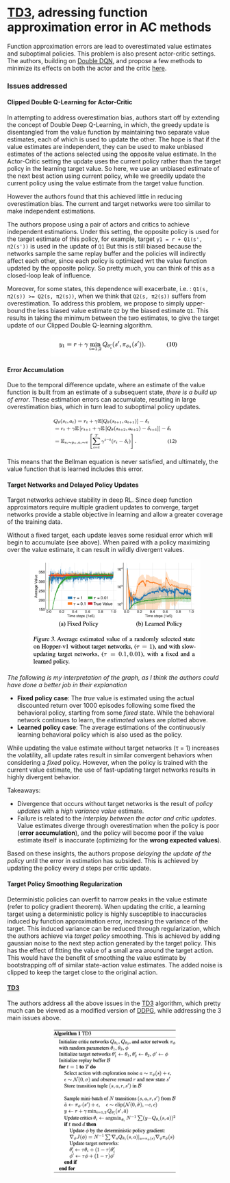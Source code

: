 
[DDPG]: https://arxiv.org/pdf/1509.02971.pdf
[TD3]: https://arxiv.org/pdf/1802.09477.pdf

[Double DQN]: https://arxiv.org/pdf/1509.06461.pdf

# [TD3], adressing function approximation error in AC methods

Function approximation errors are lead to overestimated value estimates and suboptimal policies. This problem is also present actor-critic settings.
The authors, building on [Double DQN], and propose a few methods to minimize its effects on both the actor and the critic [here](https://arxiv.org/pdf/1802.09477.pdf).

### Issues addressed

#### Clipped Double Q-Learning for Actor-Critic
In attempting to address overestimation bias, authors start off by extending the concept of Double Deep Q-Learning, in which, the greedy update is disentangled from the value function by maintaining two separate value estimates, each of which is used to update the other.
The hope is that if the value estimates are independent, they can be used to make unbiased estimates of the actions selected using the opposite value estimate. In the Actor-Critic setting the update uses the current policy rather than the target policy in the learning target value. So here, we use an unbiased estimate of the next best action using current policy, while we greedily update the current policy using the value estimate from the target value function.

However the authors found that this achieved little in reducing overestimation bias. The current and target networks were too similar to make independent estimations.

The authors propose using a pair of actors and critics to achieve independent estimations. Under this setting, the opposite policy is used for the target estimate of this policy, for example, target `y1 = r + Q1(s', π2(s'))` is used in the update of `Q1`
But this is still biased because the networks sample the same replay buffer and the policies will indirectly affect each other, since each policy is optimized wrt the value function updated by the opposite policy. So pretty much, you can think of this as a closed-loop leak of influence.

Moreover, for some states, this dependence will exacerbate, i.e. : `Q1(s, π2(s)) >= Q2(s, π2(s))`, when we think that `Q2(s, π2(s))` suffers from overestimation.
To address this problem, we propose to simply upper-bound the less biased value estimate `Q2` by the biased estimate `Q1`.  This results in taking the minimum between the two estimates, to give the target update of our Clipped Double Q-learning algorithm.

<div style="text-align: center"><img src="assets/double_clipped_q.png" alt="Clipped Double Q-learning" width="300" height="50" ></div>


#### Error Accumulation
Due to the temporal difference update, where an estimate of the value function is built from an estimate of a subsequent state, *there is a build up of error*.
These estimation errors can accumulate, resulting in large overestimation bias, which in turn lead to suboptimal policy updates.

<div style="text-align: center"><img src="assets/overestimation.png" alt="Function Overestimation" width="300" height="80" ></div>

This means that the Bellman equation is never satisfied, and ultimately, the value function that is learned includes this error.

#### Target Networks and Delayed Policy Updates

Target networks achieve stability in deep RL.  Since deep function approximators require multiple gradient updates to converge, target networks provide a stable objective in learning and allow a greater coverage of the training data.

Without a fixed target, each update leaves some residual error which will begin to accumulate (see above).
When paired with a policy maximizing over the value estimate, it can result in wildly divergent values.

<div style="text-align: center"><img src="assets/policy_variance.png" alt="Policy Variance" width="400" height="250" ></div>

*The following is my interpretation of the graph, as I think the authors could have done a better job in their explanation*

* **Fixed policy case**:  The *true* value is estimated using the actual discounted return over 1000 episodes following some fixed the behavioral policy, starting from some *fixed* state. While the behavioral network continues to learn, the *estimated* values are plotted above.
* **Learned policy case**: The average estimations of the continuously learning behavioral policy which is also used as the policy.


While updating the value estimate without target networks (τ = 1) increases the volatility, all update rates result in similar convergent behaviors when considering a *fixed* policy.
However, when the policy is trained with the current value estimate, the use of fast-updating target networks results in highly divergent behavior.

Takeaways:
* Divergence that occurs without target networks is the result of *policy updates* with a *high variance value* estimate.
* Failure is related to the *interplay between the actor and critic updates*. Value estimates diverge through overestimation when the policy is poor (**error accumulation**), and the policy will become poor if the value estimate itself is inaccurate (optimizing for the **wrong expected values**).

Based on these insights, the authors propose *delaying the update of the policy* until the error in estimation has subsided. This is achieved by updating the policy every *d* steps per critic update.


#### Target Policy Smoothing Regularization
Deterministic policies can overfit to narrow peaks in the value estimate (refer to policy gradient theorem).
When updating the critic, a learning target using a deterministic policy is highly susceptible to inaccuracies induced by function approximation error, increasing the variance of the target.
This induced variance can be reduced through regularization, which the authors achieve via *target policy* smoothing. This is achieved by adding gaussian noise to the next step action generated by the target policy.
This has the effect of fitting the value of a small area around the target action.  This would have the benefit of smoothing the value estimate by bootstrapping off of similar state-action value estimates. The added noise is clipped to keep the target close to the original action.

#### [TD3]

The authors address all the above issues in the [TD3] algorithm, which pretty much can be viewed as a modified version of [DDPG], while addressing the 3 main issues above.

<div style="text-align: center"><img src="assets/td3.png" alt="Policy Variance" width="300" height="350" ></div>



